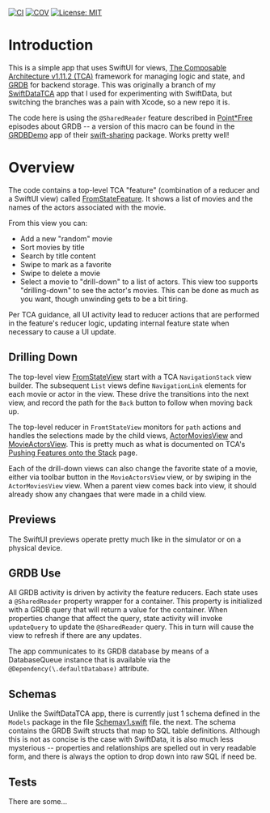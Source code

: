 [![CI](https://github.com/bradhowes/swift-grdb-tca/actions/workflows/CI.yml/badge.svg)](https://github.com/bradhowes/swift-grdb-tca/actions/workflows/CI.yml)
[![COV](https://img.shields.io/endpoint?url=https://gist.githubusercontent.com/bradhowes/b867d408459c766f8b95027edbcfd47d/raw/swift-grdb-tca-coverage.json)](https://github.com/bradhowes/swift-grdb-tca/actions/workflows/CI.yml)
[![License: MIT](https://img.shields.io/badge/License-MIT-A31F34.svg)](https://opensource.org/licenses/MIT)

# Introduction

This is a simple app that uses SwiftUI for views, [The Composable Architecture v1.11.2
(TCA)](https://github.com/pointfreeco/swift-composable-architecture) framework for managing logic and state, and
[GRDB](https://github.com/groue/GRDB.swift) for backend storage. This was originally a branch of my
[SwiftDataTCA](https://github.com/bradhowes/SwiftDataTCA) app that I used for experimenting with SwiftData, but
switching the branches was a pain with Xcode, so a new repo it is.

The code here is using the `@SharedReader` feature described in [Point\*Free](https://pointfree.co) episodes about GRDB
-- a version of this macro can be found in the
[GRDBDemo](https://github.com/pointfreeco/swift-sharing/tree/main/Examples/GRDBDemo) app of their
[swift-sharing](https://github.com/pointfreeco/swift-sharing) package. Works pretty well!

# Overview

The code contains a top-level TCA "feature" (combination of a reducer and a SwiftUI view) called
[FromStateFeature](swiftui-grdb-tca/Views/FromState/FromStateFeature.swift). It shows a list of movies
and the names of the actors associated with the movie.

From this view you can:

* Add a new "random" movie
* Sort movies by title
* Search by title content
* Swipe to mark as a favorite
* Swipe to delete a movie
* Select a movie to "drill-down" to a list of actors. This view too supports "drilling-down" to see the actor's movies. This can
be done as much as you want, though unwinding gets to be a bit tiring.

Per TCA guidance, all UI activity lead to reducer actions that are performed in the feature's reducer logic, updating
internal feature state when necessary to cause a UI update.

## Drilling Down

The top-level view [FromStateView](SwiftGRDBTCA/Views/FromState/FromStateView.swift) start with a TCA `NavigationStack`
view builder. The subsequent `List` views define `NavigationLink` elements for each movie or actor in the view. These
drive the transitions into the next view, and record the path for the `Back` button to follow when moving back up.

The top-level reducer in `FromtStateView` monitors for `path` actions and handles the selections made by the child
views, [ActorMoviesView](SwiftGRDBTCA/Views/ActorMoviesFeature/ActorMoviesView.swift) and
[MovieActorsView](SwiftGRDBTCA/Views/MovieActorsFeature/MovieActorsView.swift). This is pretty much as what is
documented on TCA's [Pushing Features onto the
Stack](https://pointfreeco.github.io/swift-composable-architecture/main/documentation/composablearchitecture/stackbasednavigation#Pushing-features-onto-the-stack)
page.

Each of the drill-down views can also change the favorite state of a movie, either via toolbar button in the
`MovieActorsView` view, or by swiping in the `ActorMoviesView` view. When a parent view comes back into view, it should
already show any changaes that were made in a child view.

## Previews

The SwiftUI previews operate pretty much like in the simulator or on a physical device.

## GRDB Use

All GRDB activity is driven by activity the feature reducers. Each state uses a `@SharedReader` property wrapper for a
container. This property is initialized with a GRDB query that will return a value for the container. When properties change that
affect the query, state activity will invoke `updateQuery` to update the `@SharedReader` query. This in turn will cause the view to 
refresh if there are any updates.

The app communicates to its GRDB database by means of a DatabaseQueue instance that is available via the
`@Dependency(\.defaultDatabase)` attribute.

## Schemas

Unlike the SwiftDataTCA app, there is currently just 1 schema defined in the `Models` package in the file
[Schemav1.swift](SwiftGRDBTCA/Packages/Sources/Models/SchemaV1.swift) file. the next. The schema contains the GRDB Swift
structs that map to SQL table definitions. Although this is not as concise is the case with SwiftData, it is also much
less mysterious -- properties and relationships are spelled out in very readable form, and there is always the option to
drop down into raw SQL if need be.

## Tests

There are some...
